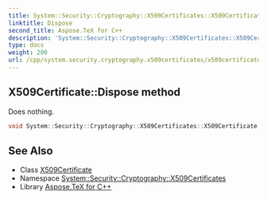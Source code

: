 ```yaml
---
title: System::Security::Cryptography::X509Certificates::X509Certificate::Dispose method
linktitle: Dispose
second_title: Aspose.TeX for C++
description: 'System::Security::Cryptography::X509Certificates::X509Certificate::Dispose method. Does nothing in C++.'
type: docs
weight: 200
url: /cpp/system.security.cryptography.x509certificates/x509certificate/dispose/
---
```

## X509Certificate::Dispose method


Does nothing.

```cpp
void System::Security::Cryptography::X509Certificates::X509Certificate::Dispose() override
```

## See Also

* Class [X509Certificate](../)
* Namespace [System::Security::Cryptography::X509Certificates](../../)
* Library [Aspose.TeX for C++](../../../)
